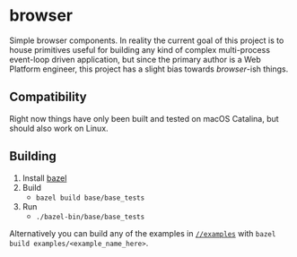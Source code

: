 # browser

Simple browser components. In reality the current goal of this project is to
house primitives useful for building any kind of complex multi-process
event-loop driven application, but since the primary author is a Web Platform
engineer, this project has a slight bias towards _browser_-ish things.

## Compatibility

Right now things have only been built and tested on macOS Catalina, but should
also work on Linux.

## Building

1. Install [bazel](https://docs.bazel.build/versions/master/install.html)
1. Build
   - `bazel build base/base_tests`
1. Run
   - `./bazel-bin/base/base_tests`

Alternatively you can build any of the examples in
[`//examples`](https://github.com/domfarolino/browser/tree/master/examples) with
`bazel build examples/<example_name_here>`.
